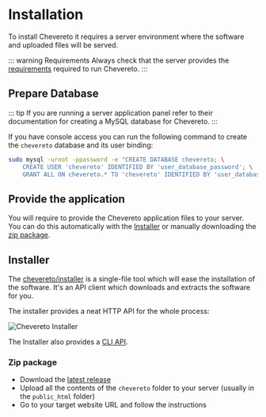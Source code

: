 # Installation

To install Chevereto it requires a server environment where the software and uploaded files will be served.

::: warning Requirements
Always check that the server provides the [requirements](../setup/system/requirements.md) required to run Chevereto.
:::

## Prepare Database

::: tip
If you are running a server application panel refer to their documentation for creating a MySQL database for Chevereto.
:::

If you have console access you can run the following command to create the `chevereto` database and its user binding:

```sh
sudo mysql -uroot -ppassword -e "CREATE DATABASE chevereto; \
    CREATE USER 'chevereto' IDENTIFIED BY 'user_database_password'; \
    GRANT ALL ON chevereto.* TO 'chevereto' IDENTIFIED BY 'user_database_password';"
```

## Provide the application

You will require to provide the Chevereto application files to your server. You can do this automatically with the [Installer](#installer) or manually downloading the [zip package](#zip-package).

## Installer

The [chevereto/installer](https://github.com/chevereto/installer) is a single-file tool which will ease the installation of the software. It's an API client which downloads and extracts the software for you.

The installer provides a neat HTTP API for the whole process:

![Chevereto Installer](https://camo.githubusercontent.com/1c1a868703419338eb6b01802270171b4bbb134d/68747470733a2f2f63686576657265746f2e636f6d2f7372632f696d672f696e7374616c6c65722f73637265656e2d76322e706e673f3230313930363233)

The Installer also provides a [CLI API](https://github.com/chevereto/installer/blob/master/CLI.md).

### Zip package

* Download the [latest release](https://chevereto.com/panel/downloads)
* Upload all the contents of the `chevereto` folder to your server (usually in the `public_html` folder)
* Go to your target website URL and follow the instructions
